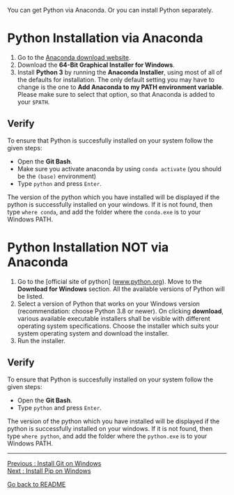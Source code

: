 You can get Python via Anaconda. Or you can install Python separately.

# Python Installation via Anaconda

1. Go to the [Anaconda download website](https://www.anaconda.com/products/individual#Downloads).  
2. Download the **64-Bit Graphical Installer for Windows**.  
3. Install **Python 3** by running the **Anaconda Installer**, using most of all of the defaults for installation. The only default setting you may have to change is the one to **Add Anaconda to my PATH environment variable**. Please make sure to select that option, so that Anaconda is added to your `$PATH`.  

## Verify

To ensure that Python is succesfully installed on your system follow the given steps:

- Open the **Git Bash**.   
- Make sure you activate anaconda by using `conda activate` (you should be the `(base)` environment)  
- Type `python` and press `Enter`.  

The version of the python which you have installed will be displayed if the python is successfully installed on your windows. If it is not found, then type `where conda`, and add the folder where the `conda.exe` is to your Windows PATH.  


# Python Installation NOT via Anaconda

1. Go to the [official site of python] (www.python.org). Move to the **Download for Windows** section. All the available versions of Python will be listed.    
2. Select a version of Python that works on your Windows version (recommendation: choose Python 3.8 or newer). On clicking **download**, various available executable installers shall be visible with different operating system specifications. Choose the installer which suits your system operating system and download the installer.   
3. Run the installer.    

## Verify

To ensure that Python is succesfully installed on your system follow the given steps:

- Open the **Git Bash**.   
- Type `python` and press `Enter`.  

The version of the python which you have installed will be displayed if the python is successfully installed on your windows. If it is not found, then type `where python`, and add the folder where the `python.exe` is to your Windows PATH.


___________________________

[Previous : Install Git on Windows](Install-Git-on-Windows)  
[Next     : Install Pip on Windows](Install-Pip-on-Windows)

[Go back to README](README)